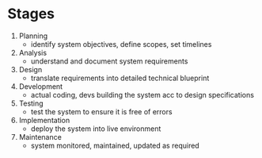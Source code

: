 # Stages
1. Planning
   - identify system objectives, define scopes, set timelines
2. Analysis
   - understand and document system requirements
3. Design
   - translate requirements into detailed technical blueprint
4. Development
   - actual coding, devs building the system acc to design specifications
5. Testing 
   - test the system to ensure it is free of errors
6. Implementation
   - deploy the system into live environment
7. Maintenance
   - system monitored, maintained, updated as required